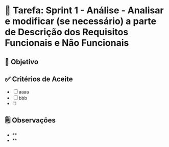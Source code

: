 # 📌 Tarefa: Sprint 1 - Análise - Analisar e modificar (se necessário) a parte de Descrição dos Requisitos Funcionais e Não Funcionais

## 🎯 Objetivo




## ✅ Critérios de Aceite

- [ ] aaaa
- [ ] bbb
- [ ]  

## 🗒️ Observações

-  **
-  **
